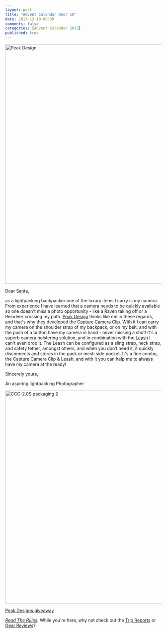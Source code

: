 ```yaml
---
layout: post
title: "Advent Calendar Door 10"
date: 2013-12-10 00:39
comments: false
categories: [Advent Calendar 2013]
published: true
---
```


<a href="https://peakdesignltd.com/" title="Peak Design by HendrikMorkel, on Flickr"><img src="http://farm4.staticflickr.com/3739/11277393535_8e44ef3ddd_b.jpg" width="1024" height="768" alt="Peak Design"></a>

<!-- more -->

Dear Santa,

as a lightpacking backpacker one of the luxury items I carry is my camera. From experience I have learned that a camera needs to be quickly available so one doesn't miss a photo opportunity - like a Raven taking off or a Reindeer crossing my path. [Peak Design](https://peakdesignltd.com/) thinks like me in these regards, and that's why they developed the [Capture Camera Clip](https://peakdesignltd.com/store/capture). With it I can carry my camera on the shoulder strap of my backpack, or on my belt, and with the push of a button have my camera in hand - never missing a shot! It's a superb camera holstering solution, and in combination with the [Leash](https://peakdesignltd.com/store/leash) I can't even drop it. The Leash can be configured as a sling strap, neck strap, and safety tether, amongst others, and when you don’t need it, it quickly disconnects and stores in the pack or mesh side pocket. It's a fine combo, the Capture Camera Clip & Leash, and with it you can help me to always have my camera at the ready!

Sincerely yours,


An aspiring lightpacking Photographer

<a href="http://www.flickr.com/photos/hendrikmorkel/11297106705/" title="CCC-2.0S packaging 2 by HendrikMorkel, on Flickr"><img src="http://farm6.staticflickr.com/5472/11297106705_8a30215c62_b.jpg" width="1024" height="683" alt="CCC-2.0S packaging 2"></a>

<a id="rc-2eafd813" class="rafl" href="http://www.rafflecopter.com/rafl/display/2eafd813/" rel="nofollow">Peak Designs giveaway</a>
<script src="//d12vno17mo87cx.cloudfront.net/embed/rafl/cptr.js"></script>

*[Read The Rules](http://hikinginfinland.com/2013/11/advent-calendar-2013-the-rules.html).* While you're here, why not check out the [Trip Reports](http://hikinginfinland.com/destinations/) or [Gear Reviews](http://hikinginfinland.com/gear-reviews/)?

